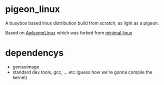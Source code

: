 # pigeon_linux
A busybox based linux distribution build from scratch, as light as a pigeon.

Based on [AwlsomeLinux](https://github.com/AwlsomeAlex/AwlsomeLinux) which was forked from [minimal linux](https://github.com/ivandavidov/minimal)

# dependencys
* genisoimage
* standard dev tools, gcc, ... etc (guess how we're gonna compile the kernel)
